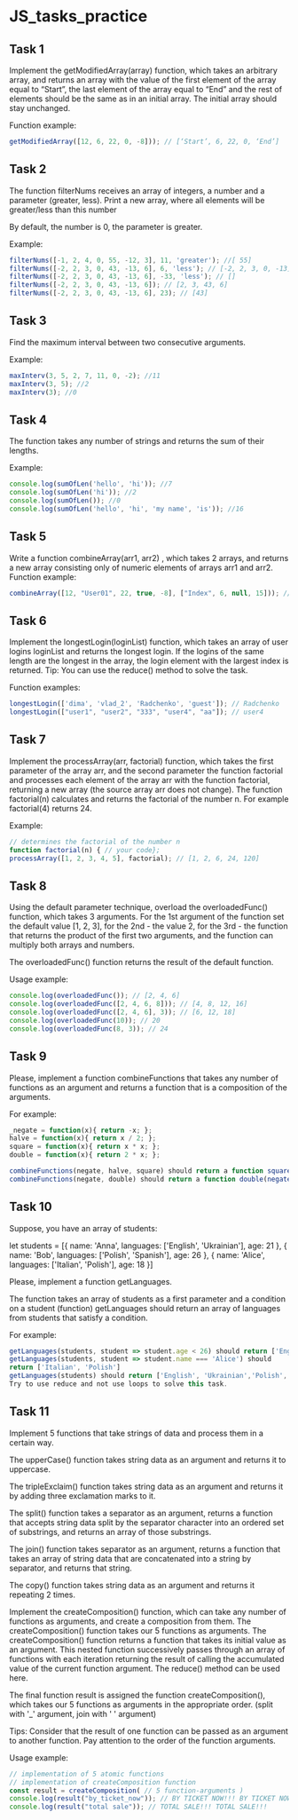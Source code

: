 # JS_tasks_practice

## Task 1

Implement the getModifiedArray(array) function, which takes an arbitrary array, and returns an array with the value of the first element of the array equal to “Start”, the last element of the array equal to “End” and the rest of elements should be the same as in an initial array. The initial array should stay unchanged.

Function example:

```javascript
getModifiedArray([12, 6, 22, 0, -8])); // [‘Start’, 6, 22, 0, ‘End’]
```

## Task 2

The function filterNums receives an array of integers, a number and a parameter (greater, less). Print a new array, where all elements will be greater/less than this number

By default, the number is 0, the parameter is greater.

Example: 

```javascript 
filterNums([-1, 2, 4, 0, 55, -12, 3], 11, 'greater'); //[ 55]
filterNums([-2, 2, 3, 0, 43, -13, 6], 6, 'less'); // [-2, 2, 3, 0, -13]
filterNums([-2, 2, 3, 0, 43, -13, 6], -33, 'less'); // []
filterNums([-2, 2, 3, 0, 43, -13, 6]); // [2, 3, 43, 6]
filterNums([-2, 2, 3, 0, 43, -13, 6], 23); // [43]
```

## Task 3

Find the maximum interval between two consecutive arguments.

Example: 
```javascript maxInterv(3, 5, 2, 7); //5
maxInterv(3, 5, 2, 7, 11, 0, -2); //11
maxInterv(3, 5); //2
maxInterv(3); //0
```

## Task 4

The function takes any number of strings and returns the sum of their lengths.

Example: 
```javascript 
console.log(sumOfLen('hello', 'hi')); //7
console.log(sumOfLen('hi')); //2
console.log(sumOfLen()); //0
console.log(sumOfLen('hello', 'hi', 'my name', 'is')); //16
```

## Task 5

Write a function combineArray(arr1, arr2) , which takes 2 arrays, and returns a new array consisting only of numeric elements of arrays arr1 and arr2. 
Function example:
```javascript 
combineArray([12, "User01", 22, true, -8], ["Index", 6, null, 15])); // [12, 22, -8, 6, 15]
```

## Task 6

Implement the longestLogin(loginList) function, which takes an array of user logins loginList and returns the longest login. If the logins of the same length are the longest in the array, the login element with the largest index is returned.
Tip: You can use the reduce() method to solve the task.

Function examples:
```javascript 
longestLogin(['dima', 'vlad_2', 'Radchenko', 'guest']); // Radchenko
longestLogin(["user1", "user2", "333", "user4", "aa"]); // user4
```

## Task 7

Implement the processArray(arr, factorial) function, which takes the first parameter of the array arr, and the second parameter the function factorial and processes each element of the array arr with the function factorial, returning a new array (the source array arr does not change). The function factorial(n) calculates and returns the factorial of the number n. For example factorial(4) returns 24.

Example: 
```javascript 
// determines the factorial of the number n
function factorial(n) { // your code};
processArray([1, 2, 3, 4, 5], factorial); // [1, 2, 6, 24, 120]
```

## Task 8

Using the default parameter technique, overload the overloadedFunc() function, which takes 3 arguments. For the 1st argument of the function set the default value [1, 2, 3], for the 2nd - the value 2, for the 3rd - the function that returns the product of the first two arguments, and the function can multiply both arrays and numbers.

The overloadedFunc() function returns the result of the default function.

Usage example:
```javascript
console.log(overloadedFunc()); // [2, 4, 6]
console.log(overloadedFunc([2, 4, 6, 8])); // [4, 8, 12, 16]
console.log(overloadedFunc([2, 4, 6], 3)); // [6, 12, 18]
console.log(overloadedFunc(10)); // 20
console.log(overloadedFunc(8, 3)); // 24
```

## Task 9

Please, implement a function combineFunctions that takes any number of functions as an argument and returns a function that is a composition of the arguments.

For example: 
```javascript
_negate = function(x){ return -x; };
halve = function(x){ return x / 2; };
square = function(x){ return x * x; };
double = function(x){ return 2 * x; };

combineFunctions(negate, halve, square) should return a function square(halve(negate(x)))
combineFunctions(negate, double) should return a function double(negate(x)))_
```

## Task 10

Suppose, you have an array of students:

let students = [{ name: 'Anna', languages: ['English', 'Ukrainian'], age: 21 }, { name: 'Bob', languages: ['Polish', 'Spanish'], age: 26 }, { name: 'Alice', languages: ['Italian', 'Polish'], age: 18 }]

Please, implement a function getLanguages.

The function takes an array of students as a first parameter and a condition on a student (function) getLanguages should return an array of languages from students that satisfy a condition.

For example:
```javascript
getLanguages(students, student => student.age < 26) should return ['English', 'Ukrainian', 'Italian', 'Polish']
getLanguages(students, student => student.name === 'Alice') should
return ['Italian', 'Polish']
getLanguages(students) should return ['English', 'Ukrainian','Polish', 'Spanish', 'Italian', 'Polish']
Try to use reduce and not use loops to solve this task.
```
## Task 11

Implement 5 functions that take strings of data and process them in a certain way.

The upperCase() function takes string data as an argument and returns it to uppercase.

The tripleExclaim() function takes string data as an argument and returns it by adding three exclamation marks to it.

The split() function takes a separator as an argument, returns a function that accepts string data split by the separator character into an ordered set of substrings, and returns an array of those substrings.

The join() function takes separator as an argument, returns a function that takes an array of string data that are concatenated into a string by separator, and returns that string.

The copy() function takes string data as an argument and returns it repeating 2 times.

Implement the createComposition() function, which can take any number of functions as arguments, and create a composition from them. The createComposition() function takes our 5 functions as arguments. The createComposition() function returns a function that takes its initial value as an argument. This nested function successively passes through an array of functions with each iteration returning the result of calling the accumulated value of the current function argument. The reduce() method can be used here.

The final function result is assigned the function createComposition(), which takes our 5 functions as arguments in the appropriate order. (split with '_' argument, join with ' ' argument)

Tips: Consider that the result of one function can be passed as an argument to another function. Pay attention to the order of the function arguments.

Usage example:
```javascript
// implementation of 5 atomic functions
// implementation of createComposition function
const result = createComposition( // 5 function-arguments )
console.log(result("by_ticket_now")); // BY TICKET NOW!!! BY TICKET NOW!!!
console.log(result("total sale")); // TOTAL SALE!!! TOTAL SALE!!!

